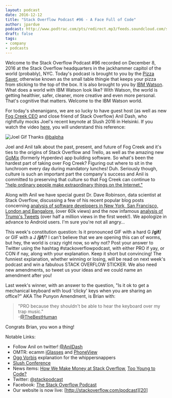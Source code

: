 ```yaml
---
layout: podcast
date: 2016-12-12
title: "Stack Overflow Podcast #96 - A Face Full of Code"
author: jpardue
podcast: http://www.podtrac.com/pts/redirect.mp3/feeds.soundcloud.com/stream/297574056-stack-exchange-stack-overflow-podcast-96-a-face-full-of-code.mp3
draft: false
tags:
- company
- podcasts
---
```


Welcome to the Stack Overflow Podcast #96 recorded on December 8, 2016 at the Stack Overflow headquarters in the jackhammer capitol of the world (probably), NYC. Today's podcast is brought to you by the [Pizza Saver][1], otherwise known as the small table thingie that keeps your pizza from sticking to the top of the box. It is also brought to you by [IBM Watson][2]. What does a world with IBM Watson look like? With Watson, the world is getting healthier, safer, cleaner, more creative and even more personal. That's cognitive that matters. Welcome to the IBM Watson world.

For today's shenanigans, we are so lucky to have guest host (as well as new [Fog Creek CEO][3] and close friend of Stack Overflow) Anil Dash, who rightfully mocks Joel's recent keynote at Slush 2016 in Helsinki. If you watch the video [here][4], you will understand this reference:

![Joel Gif](https://i.stack.imgur.com/29hah.gif)
Thanks [@balpha][5]

Joel and Anil talk about the past, present, and future of Fog Creek and it's ties to the origins of Stack Overflow and Trello, as well as the amazing new [GoMix][6] (formerly Hyperdev) app building software. So what's been the hardest part of taking over Fog Creek? Figuring out where to sit in the lunchroom every day during mandatory lunches! Duh. Seriously though, culture is such an important part the company's success and Anil is committed to preserving that culture so that Fog Creek can continue to ["help ordinary people make extraordinary things on the Internet."][7]

Along with Anil we have special guest Dr. Dave Robinson, data scientist at Stack Overflow, discussing a few of his recent popular blog posts concerning [analysis of software developers in New York, San Francisco, London and Bangalore][8], (over 60k views) and the now infamous [analysis of Trump's Tweets][9] (over half a million views in the first week!). We apologize in advance to Android users. I'm sure you're not all angry…

This week's constitution question: Is it pronounced GIF with a hard G **/ɡif/** or GIF with a J **/jif/**? I can't believe that we are opening this can of worms, but hey, the world is crazy right now, so why not? Post your answer to Twitter using the hashtag #stackoverflowpodcast, with either PRO if yay, or CON if nay, along with your explanation. Keep it short but convincing! The funniest explanation, whether winning or losing, will be read on next week's podcast and win a fabulous STACK OVERFLOW STICKER. We also need new amendments, so tweet us your ideas and we could name an amendment after you!

Last week's winner, with an answer to the question, "Is it ok to get a mechanical keyboard with loud 'clicky' keys when you are sharing an office?" AKA The Punyon Amendment, is Brian with:

>"PRO because they shouldn't be able to hear the keyboard over my trap music."   
>-[@TheBestHuman][10]

Congrats Brian, you won a thing!

Notable Links:

 - Follow Anil on twitter! [@AnilDash][11]
 - OMTR: ecamm [iGlasses][12] and [PhoneView][13]
 - [Ogg Vorbis][14] explanation for the whippersnappers
 - [Slush Conference][15]
 - News items: [How We Make Money at Stack Overflow][16], [Too Young to Code?][17]
 - Twitter: [@stackpodcast][18]
 - Facebook: [The Stack Overflow Podcast][19]
 - Our website is now live: [http://stackoverflow.com/podcast][20]

[1]: https://en.wikipedia.org/wiki/Pizza_saver
[2]: https://www.ibm.com/cognitive/
[3]: https://www.joelonsoftware.com/2016/12/06/anil-dash-is-the-new-ceo-of-fog-creek-software/
[4]: https://www.youtube.com/watch?v=AGyIbZotKlk
[5]: https://twitter.com/balpha/status/807295966051237888
[6]: http://www.fogcreek.com/
[7]: https://medium.com/gomix/introducing-gomix-aec205c421cb#.iav3hd7fk
[8]: http://varianceexplained.org/r/developers-cities/
[9]: http://varianceexplained.org/r/trump-tweets/
[10]: https://twitter.com/TheBestHuman/status/801442574263271424
[11]: https://twitter.com/anildash
[12]: http://www.ecamm.com/mac/iglasses/
[13]: http://www.ecamm.com/mac/phoneview/
[14]: https://en.wikipedia.org/wiki/Vorbis
[15]: http://www.slush.org/
[16]: https://stackoverflow.blog/2016/11/How-We-Make-Money-at-Stack-Overflow-2016-Edition/
[17]: http://nypost.com/2016/10/23/todays-kids-are-getting-ahead-by-learning-how-to-code-apps/
[18]: https://twitter.com/stackpodcast
[19]: https://www.facebook.com/stackoverflowpodcast/
[20]: http://stackoverflow.com/podcast

